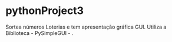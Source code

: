 # pythonProject3
Sortea números Loterias
e tem apresentação gráfica GUI.
Utiliza a Biblioteca - PySimpleGUI - .
